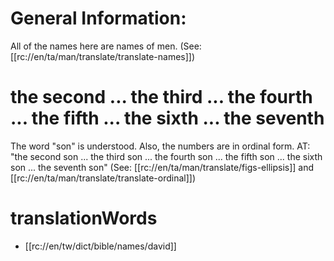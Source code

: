# General Information:

All of the names here are names of men. (See: [[rc://en/ta/man/translate/translate-names]])

# the second ... the third ... the fourth ... the fifth ... the sixth ... the seventh

The word "son" is understood. Also, the numbers are in ordinal form. AT: "the second son ... the third son ... the fourth son ... the fifth son ... the sixth son ... the seventh son" (See: [[rc://en/ta/man/translate/figs-ellipsis]] and [[rc://en/ta/man/translate/translate-ordinal]])

# translationWords

* [[rc://en/tw/dict/bible/names/david]]
